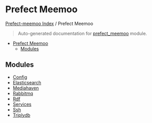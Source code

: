 # Prefect Meemoo

[Prefect-meemoo Index](../README.md#prefect-meemoo-index) / Prefect Meemoo

> Auto-generated documentation for [prefect_meemoo](../../prefect_meemoo/__init__.py) module.

- [Prefect Meemoo](#prefect-meemoo)
  - [Modules](#modules)

## Modules

- [Config](config/index.md)
- [Elasticsearch](elasticsearch/index.md)
- [Mediahaven](mediahaven/index.md)
- [Rabbitmq](rabbitmq/index.md)
- [Rdf](rdf/index.md)
- [Services](services/index.md)
- [Ssh](ssh/index.md)
- [Triplydb](triplydb/index.md)